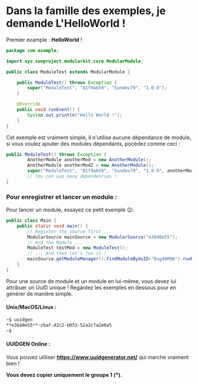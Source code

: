 # Dans la famille des exemples, je demande L'HelloWorld !

Premier example : **HelloWorld** !

```java
package com.example;

import xyz.sunproject.modularkit.core.ModularModule;

public class ModuleTest extends ModularModule {

    public ModuleTest() throws Exception {
        super("ModuleTest", "81f9ab59", "Sundev79", "1.0.0");
    }

    @Override
    public void runEvent() {
        System.out.println("Hello World !");
    }
}
```
Cet exemple est vraiment simple, il n'utilise aucune dépendance de module, si vous voulez ajouter des modules dépendants, pocédez comme ceci :
```java
public ModuleTest() throws Exception {
        AnotherModule anotherMod = new AnotherModule();
        AnotherModule anotherMod2 = new AnotherModule();
        super("ModuleTest", "81f9ab59", "Sundev79", "1.0.0", anotherMod, anotherMod2);
        // You can use many dependencies !
}
```

### Pour enregistrer et lancer un module : 
Pour lancer un module, essayez ce petit exemple 😉:
```java
public class Main {
    public static void main() {
        // Register the source first ...
        ModularSource mainSource = new ModularSource("e3640e55");
        // And the Module ...
        ModuleTest testMod = new ModuleTest();
        // ... And then let's run it !
        mainSource.getModuleManager().findModuleByUuID("Dug40M90").runModule();
    }
}
```
Pour une source de module et un module en lui-même, vous devez lui attribuer un UuID unique ! Regardez les exemples en dessous pour en générer de manière simple.   
#### Unix/MacOS/Linux :
```bash
~$ uuidgen
**e3640e55**-cbaf-42c2-b053-52a2cfa2e0a5
~$
```
#### UUIDGEN Online : 
Vous pouvez utiliser **https://www.uuidgenerator.net/** qui marche vraiment bien !

**Vous devez copier uniquement le groupe 1 (*).**    
